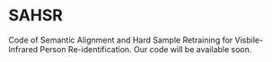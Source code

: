 # SAHSR
Code of Semantic Alignment and Hard Sample Retraining for Visbile-Infrared Person Re-identification.
Our code will be available soon.
